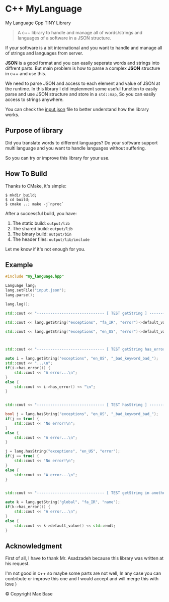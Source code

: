 # C++ MyLanguage

My Language Cpp TINY Library

> A c++ library to handle and manage all of words/strings and languages of a software in a JSON structure.

If your software is a bit international and you want to handle and manage all of strings and languages from server.

**JSON** is a good format and you can easily seperate words and strings into diffrent parts. But main problem is how to parse a complex **JSON** structure in c++ and use this.

We need to parse JSON and access to each element and value of JSON at the runtime.
In this library I did implenment some useful function to easily parse and use JSON structure and store in a `std::map`, So you can easily access to strings anywhere.

You can check the [input.json](input.json) file to better understand how the library works.

## Purpose of library 

Did you translate words to different languages? Do your software support multi language and you want to handle languages without suffering.

So you can try or improve this library for your use.

## How To Build

Thanks to CMake, it's simple:

```
$ mkdir build;
$ cd build;
$ cmake ..; make -j`nproc`
```

After a successful build, you have:
1. The static build: `output/lib`
2. The shared build: `output/lib`
3. The binary build: `output/bin`
4. The header files: `output/lib/include`  

Let me know if it's not enough for you.

## Example

```cpp
#include "my_language.hpp"

Language lang;
lang.setFile("input.json");
lang.parse();

lang.log();

std::cout << "------------------------------ [ TEST getString ] -----------------------------\n";

std::cout << lang.getString("exceptions", "fa_IR", "error")->default_value() << "\n";

std::cout << lang.getString("exceptions", "en_US", "error")->default_value() << "\n";



std::cout << "------------------------------ [ TEST getString has_error ] -----------------------------\n";

auto i = lang.getString("exceptions", "en_US", "_bad_keyword_bad_");
std::cout << "...\n";
if(i->has_error()) {
    std::cout << "A error...\n";
}
else {
    std::cout << i->has_error() << "\n";
}


std::cout << "------------------------------ [ TEST hasString ] -----------------------------\n";

bool j = lang.hasString("exceptions", "en_US", "_bad_keyword_bad_");
if(j == true) {
    std::cout << "No error!\n";
}
else {
    std::cout << "A error...\n";
}

j = lang.hasString("exceptions", "en_US", "error");
if(j == true) {
    std::cout << "No error!\n";
}
else {
    std::cout << "A error...\n";
}


std::cout << "------------------------------ [ TEST getString in another sheet ] -----------------------------\n";

auto k = lang.getString("global", "fa_IR", "name");
if(k->has_error()) {
    std::cout << "A error...\n";
}
else {
    std::cout << k->default_value() << std::endl;
}
```

## Acknowledgment

First of all, I have to thank Mr. Asadzadeh because this library was written at his request.

I'm not good in c++ so maybe some parts are not well, In any case you can contribute or improve this one and I would accept and will merge this with love )

© Copyright Max Base
